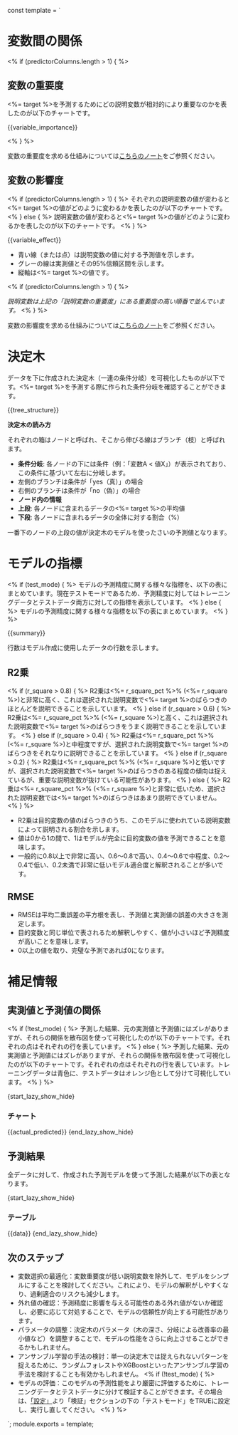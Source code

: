 const template = `

# 変数間の関係

<% if (predictorColumns.length > 1) { %>
## 変数の重要度

<%= target %>を予測するためにどの説明変数が相対的により重要なのかを表したのが以下のチャートです。

{{variable_importance}}

<% } %>

変数の重要度を求める仕組みについては[こちらのノート]()をご参照ください。

## 変数の影響度

<% if (predictorColumns.length > 1) { %>
それぞれの説明変数の値が変わると<%= target %>の値がどのように変わるかを表したのが以下のチャートです。
<% } else { %>
説明変数の値が変わると<%= target %>の値がどのように変わるかを表したのが以下のチャートです。
<% } %>

{{variable_effect}}

* 青い線（または点）は説明変数の値に対する予測値を示します。
* グレーの線は実測値とその95%信頼区間を示します。
* 縦軸は<%= target %>の値です。

<% if (predictorColumns.length > 1) { %>

_説明変数は上記の「説明変数の重要度」にある重要度の高い順番で並んでいます。_
<% } %>

変数の影響度を求める仕組みについては[こちらのノート]()をご参照ください。

# 決定木

データを下に作成された決定木（一連の条件分岐）を可視化したものが以下です。<%= target %>を予測する際に作られた条件分岐を確認することができます。

{{tree_structure}}

**決定木の読み方**

それぞれの箱はノードと呼ばれ、そこから伸びる線はブランチ（枝）と呼ばれます。

- **条件分岐**: 各ノードの下には条件（例：「変数A < 値X」）が表示されており、この条件に基づいて左右に分岐します。
 - 左側のブランチは条件が「yes（真）」の場合
 - 右側のブランチは条件が「no（偽）」の場合
- **ノード内の情報**
 - **上段**: 各ノードに含まれるデータの<%= target %>の平均値
 - **下段**: 各ノードに含まれるデータの全体に対する割合（%）

 一番下のノードの上段の値が決定木のモデルを使ったさいの予測値となります。

# モデルの指標

 <% if (test_mode) { %>
 モデルの予測精度に関する様々な指標を、以下の表にまとめています。現在テストモードであるため、予測精度に対してはトレーニングデータとテストデータ両方に対しての指標を表示しています。
 <% } else { %>
 モデルの予測精度に関する様々な指標を以下の表にまとめています。
 <% } %>

 {{summary}}

 行数はモデル作成に使用したデータの行数を示します。

## R2乗

 <% if (r_square > 0.8) { %>
   R2乗は<%= r_square_pct %>% (<%= r_square %>)と非常に高く、これは選択された説明変数で<%= target %>のばらつきのほとんどを説明できることを示しています。
 <% } else if (r_square > 0.6) { %>
   R2乗は<%= r_square_pct %>% (<%= r_square %>)と高く、これは選択された説明変数で<%= target %>のばらつきをうまく説明できることを示しています。
 <% } else if (r_square > 0.4) { %>
   R2乗は<%= r_square_pct %>% (<%= r_square %>)と中程度ですが、選択された説明変数で<%= target %>のばらつきをそれなりに説明できることを示しています。
 <% } else if (r_square > 0.2) { %>
   R2乗は<%= r_square_pct %>% (<%= r_square %>)と低いですが、選択された説明変数で<%= target %>のばらつきのある程度の傾向は捉えているが、重要な説明変数が抜けている可能性があります。
 <% } else { %>
   R2乗は<%= r_square_pct %>% (<%= r_square %>)と非常に低いため、選択された説明変数では<%= target %>のばらつきはあまり説明できていません。
 <% } %>


 * R2乗は目的変数の値のばらつきのうち、このモデルに使われている説明変数によって説明される割合を示します。
 * 値は0から1の間で、1はモデルが完全に目的変数の値を予測できることを意味します。
 * 一般的に0.8以上で非常に高い、0.6～0.8で高い、0.4～0.6で中程度、0.2～0.4で低い、0.2未満で非常に低いモデル適合度と解釈されることが多いです。

## RMSE

 * RMSEは平均二乗誤差の平方根を表し、予測値と実測値の誤差の大きさを測定します。
 * 目的変数と同じ単位で表されるため解釈しやすく、値が小さいほど予測精度が高いことを意味します。
 * 0以上の値を取り、完璧な予測であれば0になります。


# 補足情報

## 実測値と予測値の関係

<% if (!test_mode) { %>
予測した結果、元の実測値と予測値にはズレがありますが、それらの関係を散布図を使って可視化したのが以下のチャートです。それぞれの点はそれぞれの行を表しています。
<% } else { %>
予測した結果、元の実測値と予測値にはズレがありますが、それらの関係を散布図を使って可視化したのが以下のチャートです。それぞれの点はそれぞれの行を表しています。トレーニングデータは青色に、テストデータはオレンジ色として分けて可視化しています。
<% } %>

{start_lazy_show_hide}
### チャート
{{actual_predicted}}
{end_lazy_show_hide}

## 予測結果

全データに対して、作成された予測モデルを使って予測した結果が以下の表となります。

{start_lazy_show_hide}
### テーブル
{{data}}
{end_lazy_show_hide}


## 次のステップ

* 変数選択の最適化：変数重要度が低い説明変数を除外して、モデルをシンプルにすることを検討してください。これにより、モデルの解釈がしやすくなり、過剰適合のリスクも減少します。
* 外れ値の確認：予測精度に影響を与える可能性のある外れ値がないか確認し、必要に応じて対処することで、モデルの信頼性が向上する可能性があります。
* パラメータの調整：決定木のパラメータ（木の深さ、分岐による改善率の最小値など）を調整することで、モデルの性能をさらに向上させることができるかもしれません。
* アンサンブル学習の手法の検討：単一の決定木では捉えられないパターンを捉えるために、ランダムフォレストやXGBoostといったアンサンブル学習の手法を検討することも有効かもしれません。
<% if (!test_mode) { %>
* モデルの評価：このモデルの予測性能をより厳密に評価するために、トレーニングデータとテストデータに分けて検証することができます。その場合は、[「設定」](//analytics/settings)より「検証」セクションの下の「テストモード」をTRUEに設定し、実行し直してください。
<% } %>

`;
module.exports = template;
